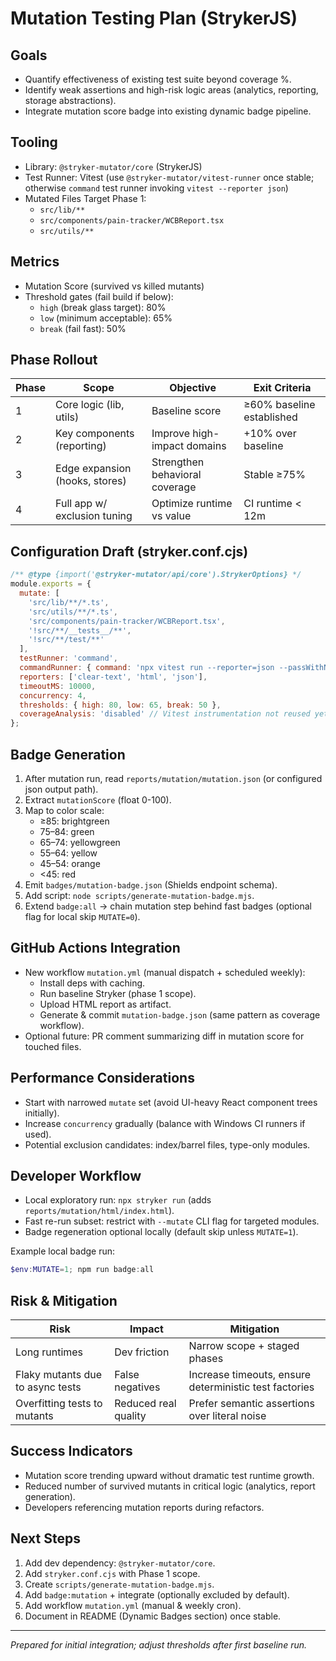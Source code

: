 # Mutation Testing Plan (StrykerJS)

## Goals
- Quantify effectiveness of existing test suite beyond coverage %.
- Identify weak assertions and high-risk logic areas (analytics, reporting, storage abstractions).
- Integrate mutation score badge into existing dynamic badge pipeline.

## Tooling
- Library: `@stryker-mutator/core` (StrykerJS)
- Test Runner: Vitest (use `@stryker-mutator/vitest-runner` once stable; otherwise `command` test runner invoking `vitest --reporter json`)
- Mutated Files Target Phase 1:
  - `src/lib/**`
  - `src/components/pain-tracker/WCBReport.tsx`
  - `src/utils/**`

## Metrics
- Mutation Score (survived vs killed mutants)
- Threshold gates (fail build if below):
  - `high` (break glass target): 80%
  - `low` (minimum acceptable): 65%
  - `break` (fail fast): 50%

## Phase Rollout
| Phase | Scope | Objective | Exit Criteria |
|-------|-------|-----------|---------------|
| 1 | Core logic (lib, utils) | Baseline score | ≥60% baseline established |
| 2 | Key components (reporting) | Improve high-impact domains | +10% over baseline |
| 3 | Edge expansion (hooks, stores) | Strengthen behavioral coverage | Stable ≥75% |
| 4 | Full app w/ exclusion tuning | Optimize runtime vs value | CI runtime < 12m |

## Configuration Draft (stryker.conf.cjs)
```js
/** @type {import('@stryker-mutator/api/core').StrykerOptions} */
module.exports = {
  mutate: [
    'src/lib/**/*.ts',
    'src/utils/**/*.ts',
    'src/components/pain-tracker/WCBReport.tsx',
    '!src/**/__tests__/**',
    '!src/**/test/**'
  ],
  testRunner: 'command',
  commandRunner: { command: 'npx vitest run --reporter=json --passWithNoTests' },
  reporters: ['clear-text', 'html', 'json'],
  timeoutMS: 10000,
  concurrency: 4,
  thresholds: { high: 80, low: 65, break: 50 },
  coverageAnalysis: 'disabled' // Vitest instrumentation not reused yet
};
```

## Badge Generation
1. After mutation run, read `reports/mutation/mutation.json` (or configured json output path).
2. Extract `mutationScore` (float 0-100).
3. Map to color scale:
   - ≥85: brightgreen
   - 75–84: green
   - 65–74: yellowgreen
   - 55–64: yellow
   - 45–54: orange
   - <45: red
4. Emit `badges/mutation-badge.json` (Shields endpoint schema).
5. Add script: `node scripts/generate-mutation-badge.mjs`.
6. Extend `badge:all` → chain mutation step behind fast badges (optional flag for local skip `MUTATE=0`).

## GitHub Actions Integration
- New workflow `mutation.yml` (manual dispatch + scheduled weekly):
  - Install deps with caching.
  - Run baseline Stryker (phase 1 scope).
  - Upload HTML report as artifact.
  - Generate & commit `mutation-badge.json` (same pattern as coverage workflow).
- Optional future: PR comment summarizing diff in mutation score for touched files.

## Performance Considerations
- Start with narrowed `mutate` set (avoid UI-heavy React component trees initially).
- Increase `concurrency` gradually (balance with Windows CI runners if used).
- Potential exclusion candidates: index/barrel files, type-only modules.

## Developer Workflow
- Local exploratory run: `npx stryker run` (adds `reports/mutation/html/index.html`).
- Fast re-run subset: restrict with `--mutate` CLI flag for targeted modules.
- Badge regeneration optional locally (default skip unless `MUTATE=1`).

Example local badge run:
```powershell
$env:MUTATE=1; npm run badge:all
```

## Risk & Mitigation
| Risk | Impact | Mitigation |
|------|--------|-----------|
| Long runtimes | Dev friction | Narrow scope + staged phases |
| Flaky mutants due to async tests | False negatives | Increase timeouts, ensure deterministic test factories |
| Overfitting tests to mutants | Reduced real quality | Prefer semantic assertions over literal noise |

## Success Indicators
- Mutation score trending upward without dramatic test runtime growth.
- Reduced number of survived mutants in critical logic (analytics, report generation).
- Developers referencing mutation reports during refactors.

## Next Steps
1. Add dev dependency: `@stryker-mutator/core`.
2. Add `stryker.conf.cjs` with Phase 1 scope.
3. Create `scripts/generate-mutation-badge.mjs`.
4. Add `badge:mutation` + integrate (optionally excluded by default).
5. Add workflow `mutation.yml` (manual & weekly cron).
6. Document in README (Dynamic Badges section) once stable.

---
*Prepared for initial integration; adjust thresholds after first baseline run.*
